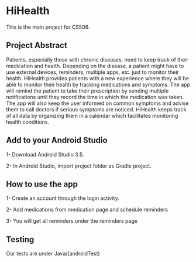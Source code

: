 # HiHealth

This is the main project for CS506.

## Project Abstract

Patients, especially those with chronic diseases, need to keep track of their medication and health. Depending on the disease, a patient might have to use external devices, reminders, multiple apps, etc. just to monitor their health. HiHealth provides patients with a new experience where they will be able to monitor their health by tracking medications and symptoms. The app will remind the patient to take their prescription by sending multiple notifications until they record the time in which the medication was taken. The app will also keep the user informed on common symptoms and advise them to call doctors if serious symptoms are noticed. HiHealth keeps track of all data by organizing them in a calendar which facilitates monitoring health conditions.


## Add to your Android Studio

1- Download Android Studio 3.5.

2- In Android Studio, import project folder as Gradle project.


## How to use the app

1- Create an account through the login activity.

2- Add medications from medication page and schedule reminders

3- You will get all reminders under the reminders page


## Testing

Our tests are under Java/(androidTest)
